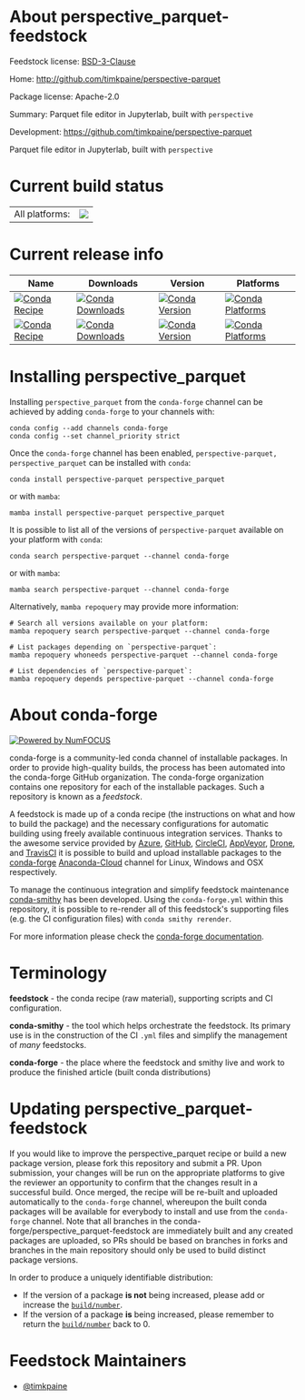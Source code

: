 About perspective_parquet-feedstock
===================================

Feedstock license: [BSD-3-Clause](https://github.com/conda-forge/perspective_parquet-feedstock/blob/main/LICENSE.txt)

Home: http://github.com/timkpaine/perspective-parquet

Package license: Apache-2.0

Summary: Parquet file editor in Jupyterlab, built with `perspective`

Development: https://github.com/timkpaine/perspective-parquet

Parquet file editor in Jupyterlab, built with `perspective`


Current build status
====================


<table><tr><td>All platforms:</td>
    <td>
      <a href="https://dev.azure.com/conda-forge/feedstock-builds/_build/latest?definitionId=19349&branchName=main">
        <img src="https://dev.azure.com/conda-forge/feedstock-builds/_apis/build/status/perspective_parquet-feedstock?branchName=main">
      </a>
    </td>
  </tr>
</table>

Current release info
====================

| Name | Downloads | Version | Platforms |
| --- | --- | --- | --- |
| [![Conda Recipe](https://img.shields.io/badge/recipe-perspective--parquet-green.svg)](https://anaconda.org/conda-forge/perspective-parquet) | [![Conda Downloads](https://img.shields.io/conda/dn/conda-forge/perspective-parquet.svg)](https://anaconda.org/conda-forge/perspective-parquet) | [![Conda Version](https://img.shields.io/conda/vn/conda-forge/perspective-parquet.svg)](https://anaconda.org/conda-forge/perspective-parquet) | [![Conda Platforms](https://img.shields.io/conda/pn/conda-forge/perspective-parquet.svg)](https://anaconda.org/conda-forge/perspective-parquet) |
| [![Conda Recipe](https://img.shields.io/badge/recipe-perspective_parquet-green.svg)](https://anaconda.org/conda-forge/perspective_parquet) | [![Conda Downloads](https://img.shields.io/conda/dn/conda-forge/perspective_parquet.svg)](https://anaconda.org/conda-forge/perspective_parquet) | [![Conda Version](https://img.shields.io/conda/vn/conda-forge/perspective_parquet.svg)](https://anaconda.org/conda-forge/perspective_parquet) | [![Conda Platforms](https://img.shields.io/conda/pn/conda-forge/perspective_parquet.svg)](https://anaconda.org/conda-forge/perspective_parquet) |

Installing perspective_parquet
==============================

Installing `perspective_parquet` from the `conda-forge` channel can be achieved by adding `conda-forge` to your channels with:

```
conda config --add channels conda-forge
conda config --set channel_priority strict
```

Once the `conda-forge` channel has been enabled, `perspective-parquet, perspective_parquet` can be installed with `conda`:

```
conda install perspective-parquet perspective_parquet
```

or with `mamba`:

```
mamba install perspective-parquet perspective_parquet
```

It is possible to list all of the versions of `perspective-parquet` available on your platform with `conda`:

```
conda search perspective-parquet --channel conda-forge
```

or with `mamba`:

```
mamba search perspective-parquet --channel conda-forge
```

Alternatively, `mamba repoquery` may provide more information:

```
# Search all versions available on your platform:
mamba repoquery search perspective-parquet --channel conda-forge

# List packages depending on `perspective-parquet`:
mamba repoquery whoneeds perspective-parquet --channel conda-forge

# List dependencies of `perspective-parquet`:
mamba repoquery depends perspective-parquet --channel conda-forge
```


About conda-forge
=================

[![Powered by
NumFOCUS](https://img.shields.io/badge/powered%20by-NumFOCUS-orange.svg?style=flat&colorA=E1523D&colorB=007D8A)](https://numfocus.org)

conda-forge is a community-led conda channel of installable packages.
In order to provide high-quality builds, the process has been automated into the
conda-forge GitHub organization. The conda-forge organization contains one repository
for each of the installable packages. Such a repository is known as a *feedstock*.

A feedstock is made up of a conda recipe (the instructions on what and how to build
the package) and the necessary configurations for automatic building using freely
available continuous integration services. Thanks to the awesome service provided by
[Azure](https://azure.microsoft.com/en-us/services/devops/), [GitHub](https://github.com/),
[CircleCI](https://circleci.com/), [AppVeyor](https://www.appveyor.com/),
[Drone](https://cloud.drone.io/welcome), and [TravisCI](https://travis-ci.com/)
it is possible to build and upload installable packages to the
[conda-forge](https://anaconda.org/conda-forge) [Anaconda-Cloud](https://anaconda.org/)
channel for Linux, Windows and OSX respectively.

To manage the continuous integration and simplify feedstock maintenance
[conda-smithy](https://github.com/conda-forge/conda-smithy) has been developed.
Using the ``conda-forge.yml`` within this repository, it is possible to re-render all of
this feedstock's supporting files (e.g. the CI configuration files) with ``conda smithy rerender``.

For more information please check the [conda-forge documentation](https://conda-forge.org/docs/).

Terminology
===========

**feedstock** - the conda recipe (raw material), supporting scripts and CI configuration.

**conda-smithy** - the tool which helps orchestrate the feedstock.
                   Its primary use is in the construction of the CI ``.yml`` files
                   and simplify the management of *many* feedstocks.

**conda-forge** - the place where the feedstock and smithy live and work to
                  produce the finished article (built conda distributions)


Updating perspective_parquet-feedstock
======================================

If you would like to improve the perspective_parquet recipe or build a new
package version, please fork this repository and submit a PR. Upon submission,
your changes will be run on the appropriate platforms to give the reviewer an
opportunity to confirm that the changes result in a successful build. Once
merged, the recipe will be re-built and uploaded automatically to the
`conda-forge` channel, whereupon the built conda packages will be available for
everybody to install and use from the `conda-forge` channel.
Note that all branches in the conda-forge/perspective_parquet-feedstock are
immediately built and any created packages are uploaded, so PRs should be based
on branches in forks and branches in the main repository should only be used to
build distinct package versions.

In order to produce a uniquely identifiable distribution:
 * If the version of a package **is not** being increased, please add or increase
   the [``build/number``](https://docs.conda.io/projects/conda-build/en/latest/resources/define-metadata.html#build-number-and-string).
 * If the version of a package **is** being increased, please remember to return
   the [``build/number``](https://docs.conda.io/projects/conda-build/en/latest/resources/define-metadata.html#build-number-and-string)
   back to 0.

Feedstock Maintainers
=====================

* [@timkpaine](https://github.com/timkpaine/)

